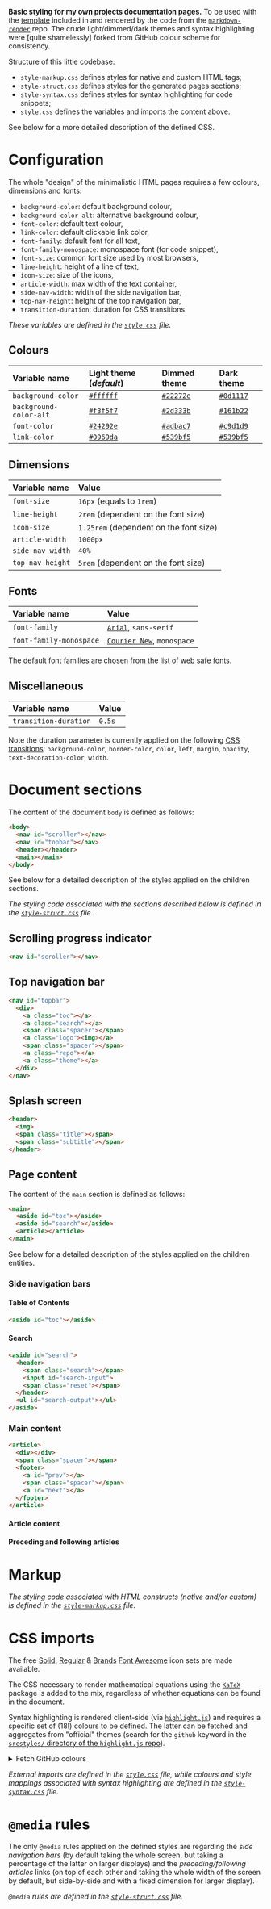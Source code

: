 **Basic styling for my own projects documentation pages.** To be used with the
[template](https://github.com/carnarez/markdown-render/blob/master/markdown_render/template.html)
included in and rendered by the code from the
[`markdown-render`](https://github.com/carnarez/markdown-render) repo. The crude
light/dimmed/dark themes and syntax highlighting were [quite shamelessly] forked from
GitHub colour scheme for consistency.

Structure of this little codebase:

* `style-markup.css` defines styles for native and custom HTML tags;
* `style-struct.css` defines styles for the generated pages sections;
* `style-syntax.css` defines styles for syntax highlighting for code snippets;
* `style.css` defines the variables and imports the content above.

See below for a more detailed description of the defined CSS.

# Configuration

The whole "design" of the minimalistic HTML pages requires a few colours, dimensions and
fonts:

* `background-color`: default background colour,
* `background-color-alt`: alternative background colour,
* `font-color`: default text colour,
* `link-color`: default clickable link color,
* `font-family`: default font for all text,
* `font-family-monospace`: monospace font (for code snippet),
* `font-size`: common font size used by most browsers,
* `line-height`: height of a line of text,
* `icon-size`: size of the icons,
* `article-width`: max width of the text container,
* `side-nav-width`: width of the side navigation bar,
* `top-nav-height`: height of the top navigation bar,
* `transition-duration`: duration for CSS transitions.

_These variables are defined in the [`style.css`](/style.css) file._

## Colours

| Variable name | Light theme (*default*) | Dimmed theme | Dark theme |
|:---|:---|:---|:---|
| `background-color` | [`#ffffff`](https://www.color-hex.com/color/ffffff) | [`#22272e`](https://www.color-hex.com/color/22272e) | [`#0d1117`](https://www.color-hex.com/color/0d1117) |
| `background-color-alt` | [`#f3f5f7`](https://www.color-hex.com/color/f3f5f7) | [`#2d333b`](https://www.color-hex.com/color/2d333b) | [`#161b22`](https://www.color-hex.com/color/161b22) |
| `font-color` | [`#24292e`](https://www.color-hex.com/color/24292e) | [`#adbac7`](https://www.color-hex.com/color/adbac7) | [`#c9d1d9`](https://www.color-hex.com/color/c9d1d9) |
| `link-color` | [`#0969da`](https://www.color-hex.com/color/0969da) | [`#539bf5`](https://www.color-hex.com/color/539bf5) | [`#539bf5`](https://www.color-hex.com/color/539bf5) | 

## Dimensions

| Variable name | Value |
|:---|:---|
| `font-size` | `16px` (equals to `1rem`) |
| `line-height` | `2rem` (dependent on the font size) |
| `icon-size` | `1.25rem` (dependent on the font size) | 
| `article-width` | `1000px` |
| `side-nav-width` | `40%` |
| `top-nav-height` | `5rem` (dependent on the font size) |

## Fonts

| Variable name | Value |
|:---|:---|
| `font-family` | [`Arial`](https://en.wikipedia.org/wiki/Arial), `sans-serif` |
| `font-family-monospace` | [`Courier New`](https://en.wikipedia.org/wiki/Courier_(typeface)), `monospace` |

The default font families are chosen from the list of
[web safe fonts](https://developer.mozilla.org/en-US/docs/Learn/CSS/Styling_text/Fundamentals#web_safe_fonts).

## Miscellaneous

| Variable name | Value |
|:---|:---|
| `transition-duration` | `0.5s` |

Note the duration parameter is currently applied on the following
[CSS transitions](https://developer.mozilla.org/en-US/docs/Web/CSS/CSS_transitions):
`background-color`, `border-color`, `color`, `left`, `margin`, `opacity`,
`text-decoration-color`, `width`.

# Document sections

The content of the document `body` is defined as follows:

```html
<body>
  <nav id="scroller"></nav>
  <nav id="topbar"></nav>
  <header></header>
  <main></main>
</body>
```

See below for a detailed description of the styles applied on the children sections.

_The styling code associated with the sections described below is defined in the
[`style-struct.css`](/style-struct.css) file._

## Scrolling progress indicator

```html
<nav id="scroller"></nav>
```

## Top navigation bar

```html
<nav id="topbar">
  <div>
    <a class="toc"></a>
    <a class="search"></a>
    <span class="spacer"></span>
    <a class="logo"><img></a>
    <span class="spacer"></span>
    <a class="repo"></a>
    <a class="theme"></a>
  </div>
</nav>
```

## Splash screen

```html
<header>
  <img>
  <span class="title"></span>
  <span class="subtitle"></span>
</header>
```

## Page content

The content of the `main` section is defined as follows:

```html
<main>
  <aside id="toc"></aside>
  <aside id="search"></aside>
  <article></article>
</main>
```

See below for a detailed description of the styles applied on the children entities.

### Side navigation bars

#### Table of Contents

```html
<aside id="toc"></aside>
```

#### Search

```html
<aside id="search">
  <header>
    <span class="search"></span>
    <input id="search-input">
    <span class="reset"></span>
  </header>
  <ul id="search-output"></ul>
</aside>
```

### Main content

```html
<article>
  <div></div>
  <span class="spacer"></span>
  <footer>
    <a id="prev"></a>
    <span class="spacer"></span>
    <a id="next"></a>
  </footer>
</article>
```

#### Article content

#### Preceding and following articles

# Markup

_The styling code associated with HTML constructs (native and/or custom) is defined in
the [`style-markup.css`](/style-markup.css) file._

# CSS imports

The free [Solid](https://fontawesome.com/v6/icons?d=gallery&s=solid&m=free),
[Regular](https://fontawesome.com/v6/icons?d=gallery&s=regular&m=free) &
[Brands](https://fontawesome.com/v6/icons?d=gallery&p=2&s=solid&m=free)
[Font Awesome](https://fontawesome.com/) icon sets are made available.

The CSS necessary to render mathematical equations using the
[`KaTeX`](https://katex.org/) package is added to the mix, regardless of whether
equations can be found in the document.

Syntax highlighting is rendered client-side (via
[`highlight.js`](https://highlightjs.org/)) and requires a specific set of (18!) colours
to be defined. The latter can be fetched and aggregates from "official" themes (search
for the `github` keyword in the
[`srcstyles/` directory of the `highlight.js` repo](https://github.com/highlightjs/highlight.js/tree/main/srcstyles)).

<details>
<summary>Fetch GitHub colours</summary>

Below assumption is, all CSS definitions are in the same order in each of the files
scanned.

```shell

function extract_hex {
  grep -e 'background:' -e 'color:' $1 | sed 's/;$//g' | awk '{print$NF}'
}

function format_vars {
  extract_hex $1 | cat -n | sed 's/^[ ]*/  --color-/g;s/\t/: /g;s/$/;/g'
}

src=https://raw.githubusercontent.com/highlightjs/highlight.js/main/src/styles
wget -qq $src/github.css
wget -qq $src/github-dark.css
wget -qq $src/github-dark-dimmed.css

echo '/*
 * source themes downloaded from:
 * https://github.com/highlightjs/highlight.js/tree/main/src/styles
 * and merged to account for the theme switch
 */'
echo

echo -e ":root,\n.light {"
format_vars github.css
echo '}'
echo

echo '.dark {'
format_vars github-dark.css
echo '}'
echo

echo '.dimmed {'
format_vars github-dark-dimmed.css
echo '}'
echo

awk '/.hljs/,0' github-dark-dimmed.css > .tmp-theme

format_vars github-dark-dimmed.css | while read line; do
  var=$(awk '{print$1}' <<< $line | sed 's/://g')
  hex=$(awk '{print$2}' <<< $line | sed 's/;//g')
  sed -i "s/$hex/var\($var\)/" .tmp-theme
done
cat .tmp-theme

rm .tmp-theme github*.css
```

</details>

_External imports are defined in the [`style.css`](/style.css) file, while colours and
style mappings associated with syntax highlighting are defined in the
[`style-syntax.css`](/style-syntax.css) file._

# `@media` rules

The only `@media` rules applied on the defined styles are regarding the _side navigation
bars_ (by default taking the whole screen, but taking a percentage of the latter on
larger displays) and the _preceding/following articles_ links (on top of each other and
taking the whole width of the screen by default, but side-by-side and with a fixed
dimension for larger display).

_`@media` rules are defined in the [`style-struct.css`](/style-struct.css) file._
